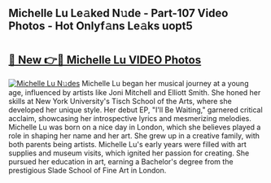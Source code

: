 ## Michelle Lu Le𝚊ked N𝚞de - Part-107 Video Photos - Hot Onlyf𝚊ns Le𝚊ks uopt5

# <h2><a href="http://ab33562.deff.icu/?id=Michelle+Lu">🔗 New 👉🔴 Michelle Lu VIDEO Photos</a></h2>

[![Michelle Lu N𝚞des](https://i.imgur.com/rIISA9y.gif)](http://ab33562.deff.icu/?id=Michelle+Lu)
Michelle Lu began her musical journey at a young age, influenced by artists like Joni Mitchell and Elliott Smith. She honed her skills at New York University's Tisch School of the Arts, where she developed her unique style. Her debut EP, "I'll Be Waiting," garnered critical acclaim, showcasing her introspective lyrics and mesmerizing melodies. Michelle Lu was born on a nice day in London, which she believes played a role in shaping her name and her art. She grew up in a creative family, with both parents being artists. Michelle Lu's early years were filled with art supplies and museum visits, which ignited her passion for creating. She pursued her education in art, earning a Bachelor's degree from the prestigious Slade School of Fine Art in London.
